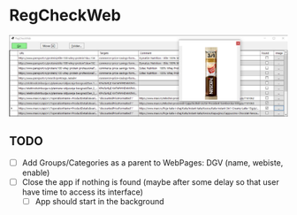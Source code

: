# RegCheckWeb

![Main window](RegCheckWeb.png)

## TODO
- [ ] Add Groups/Categories as a parent to WebPages: DGV (name, webiste, enable)
- [ ] Close the app if nothing is found (maybe after some delay so that user have time to access its interface)
	- [ ] App should start in the background
